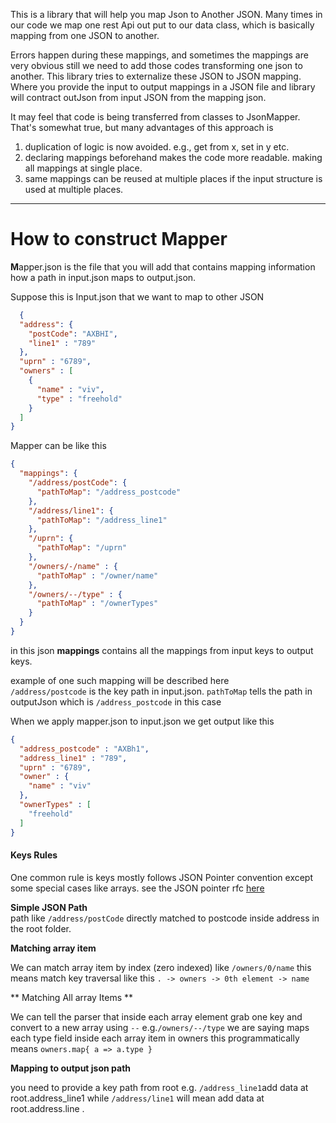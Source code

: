This is a library that will help you map Json to Another JSON.
Many times in our code we map one rest Api out put to our data class, which is basically mapping from one JSON to another. 

Errors happen during these mappings,
and sometimes the mappings are very obvious still we need to add those codes transforming one json to another.
This library tries to externalize these JSON to JSON mapping.
Where you provide the input to output mappings in a JSON file and library will contract outJson from input JSON from the mapping json.

It may feel that code is being transferred from classes to JsonMapper.
That's somewhat true, but many advantages of this approach is
1. duplication of logic is now avoided. e.g., get from x, set in y etc.
2. declaring mappings beforehand makes the code more readable. making all mappings at single place.
3. same mappings can be reused at multiple places if the input structure is used at multiple places. 

________________

# How to construct Mapper

**M**apper.json is the file that you will add that contains mapping information
how a path in input.json maps to output.json.

Suppose this is Input.json that we want to map to other JSON
```json
  {
  "address": {
    "postCode": "AXBHI",
    "line1" : "789"
  },
  "uprn" : "6789",
  "owners" : [
    {
      "name" : "viv",
      "type" : "freehold"
    }
  ]
}
```

Mapper can be like this 

```json
{
  "mappings": { 
    "/address/postCode": {
      "pathToMap": "/address_postcode"
    },
    "/address/line1": {
      "pathToMap": "/address_line1"
    },
    "/uprn": {
      "pathToMap": "/uprn"
    },
    "/owners/-/name" : {
      "pathToMap" : "/owner/name"
    },
    "/owners/--/type" : {
      "pathToMap" : "/ownerTypes"
    }
  }
}
```
in this json **mappings** contains all the mappings from input keys to output keys.

example of one such mapping will be described here </br>
`/address/postcode` is the key path in input.json.
`pathToMap` tells the path in outputJson which is `/address_postcode` in this case

When we apply mapper.json to input.json we get output like this 

```json
{
  "address_postcode" : "AXBh1",
  "address_line1" : "789",
  "uprn" : "6789",
  "owner" : {
    "name" : "viv"
  },
  "ownerTypes" : [
    "freehold"
  ]
}
```
#### Keys Rules
One common rule is keys mostly follows JSON Pointer convention except some 
special cases like arrays.
see the JSON pointer rfc [here](https://www.rfc-editor.org/rfc/rfc6901)

**Simple JSON Path** </br>
path like `/address/postCode` directly matched to postcode inside address in the root folder. 

**Matching array item**

We can match array item by index (zero indexed)
like `/owners/0/name` this means match key traversal like this
 ``. -> owners -> 0th element -> name``

** Matching All array Items **

We can tell the parser that inside each array element grab one key and convert to a new array using `--`
e.g.``/owners/--/type`` we are saying maps each type field inside each array item in owners
this programmatically means ```owners.map{ a => a.type }```

**Mapping to output json path**

you need to provide a key path from root 
e.g. `/address_line1`add data at root.address_line1
while `/address/line1` will mean add data at root.address.line .




